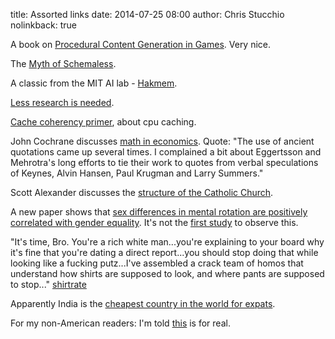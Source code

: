 title: Assorted links
date: 2014-07-25 08:00
author: Chris Stucchio
nolinkback: true

A book on [Procedural Content Generation in Games](http://pcgbook.com/). Very nice.

The [Myth of Schemaless](http://rustyrazorblade.com/2014/07/the-myth-of-schema-less/).

A classic from the MIT AI lab - [Hakmem](http://w3.pppl.gov/~hammett/work/2009/AIM-239-ocr.pdf).

[Less research is needed](http://blogs.plos.org/speakingofmedicine/2012/06/25/less-research-is-needed/).

[Cache coherency primer](http://fgiesen.wordpress.com/2014/07/07/cache-coherency/), about cpu caching.

John Cochrane discusses [math in economics](http://johnhcochrane.blogspot.in/2014/07/summer-institute.html). Quote: "The use of ancient quotations came up several times. I complained a bit about Eggertsson and Mehrotra's long efforts to tie their work to quotes from verbal speculations of Keynes, Alvin Hansen, Paul Krugman and Larry Summers."

Scott Alexander discusses the [structure of the Catholic Church](http://slatestarcodex.com/2014/07/14/ecclesiology-for-atheists/).

A new paper shows that [sex differences in mental rotation are positively correlated with gender equality](http://www.lscp.net/persons/ramus/fr/GDP1/papers/lippa10.pdf). It's not the [first study](http://www.ams.org/notices/201201/rtx120100010p.pdf) to observe this.

"It's time, Bro. You're a rich white man...you're explaining to your board why it's fine that you're dating a direct report...you should stop doing that while looking like a fucking putz...I've assembled a crack team of homos that understand how shirts are supposed to look, and where pants are supposed to stop..." [shirtrate](http://www.shirterate.com/)

Apparently India is the [cheapest country in the world for expats](http://qz.com/233052/expats-should-head-straight-for-incredible-affordable-india/).

For my non-American readers: I'm told [this](https://www.hackerschool.com/manual#sub-sec-social-rules) is for real.
